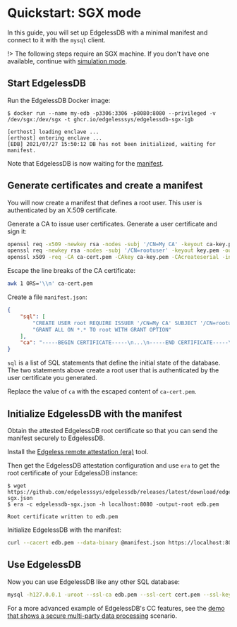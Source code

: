 # Quickstart: SGX mode
In this guide, you will set up EdgelessDB with a minimal manifest and connect to it with the `mysql` client.

!> The following steps require an SGX machine. If you don't have one available, continue with [simulation mode](quickstart-simulation.md).

## Start EdgelessDB
Run the EdgelessDB Docker image:
```console
$ docker run --name my-edb -p3306:3306 -p8080:8080 --privileged -v /dev/sgx:/dev/sgx -t ghcr.io/edgelesssys/edgelessdb-sgx-1gb

[erthost] loading enclave ...
[erthost] entering enclave ...
[EDB] 2021/07/27 15:50:12 DB has not been initialized, waiting for manifest.
```

Note that EdgelessDB is now waiting for the [manifest](concepts.md#manifest).

## Generate certificates and create a manifest
You will now create a manifest that defines a root user. This user is authenticated by an X.509 certificate.

Generate a CA to issue user certificates. Generate a user certificate and sign it:
```sh
openssl req -x509 -newkey rsa -nodes -subj '/CN=My CA' -keyout ca-key.pem -out ca-cert.pem
openssl req -newkey rsa -nodes -subj '/CN=rootuser' -keyout key.pem -out csr.pem
openssl x509 -req -CA ca-cert.pem -CAkey ca-key.pem -CAcreateserial -in csr.pem -out cert.pem
```

Escape the line breaks of the CA certificate:
```sh
awk 1 ORS='\\n' ca-cert.pem
```

Create a file `manifest.json`:
```json
{
    "sql": [
        "CREATE USER root REQUIRE ISSUER '/CN=My CA' SUBJECT '/CN=rootuser'",
        "GRANT ALL ON *.* TO root WITH GRANT OPTION"
    ],
    "ca": "-----BEGIN CERTIFICATE-----\n...\n-----END CERTIFICATE-----\n"
}
```

`sql` is a list of SQL statements that define the initial state of the database. The two statements above create a root user that is authenticated by the user certificate you generated.

Replace the value of `ca` with the escaped content of `ca-cert.pem`.

## Initialize EdgelessDB with the manifest
Obtain the attested EdgelessDB root certificate so that you can send the manifest securely to EdgelessDB.

Install the [Edgeless remote attestation (era)](https://github.com/edgelesssys/era) tool.

Then get the EdgelessDB attestation configuration and use `era` to get the root certificate of your EdgelessDB instance:
```console
$ wget https://github.com/edgelesssys/edgelessdb/releases/latest/download/edgelessdb-sgx.json
$ era -c edgelessdb-sgx.json -h localhost:8080 -output-root edb.pem

Root certificate written to edb.pem
```

Initialize EdgelessDB with the manifest:
```sh
curl --cacert edb.pem --data-binary @manifest.json https://localhost:8080/manifest
```

## Use EdgelessDB
Now you can use EdgelessDB like any other SQL database:
```sh
mysql -h127.0.0.1 -uroot --ssl-ca edb.pem --ssl-cert cert.pem --ssl-key key.pem
```

For a more advanced example of EdgelessDB's CC features, see the [demo that shows a secure multi-party data processing](https://github.com/edgelesssys/edgelessdb/tree/main/demo) scenario.
